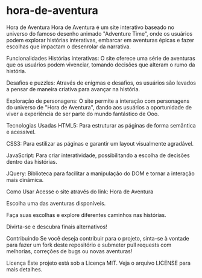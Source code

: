 # hora-de-aventura
Hora de Aventura
Hora de Aventura é um site interativo baseado no universo do famoso desenho animado "Adventure Time", onde os usuários podem explorar histórias interativas, embarcar em aventuras épicas e fazer escolhas que impactam o desenrolar da narrativa.

Funcionalidades
Histórias interativas: O site oferece uma série de aventuras que os usuários podem vivenciar, tomando decisões que alteram o rumo da história.

Desafios e puzzles: Através de enigmas e desafios, os usuários são levados a pensar de maneira criativa para avançar na história.

Exploração de personagens: O site permite a interação com personagens do universo de "Hora de Aventura", dando aos usuários a oportunidade de viver a experiência de ser parte do mundo fantástico de Ooo.

Tecnologias Usadas
HTML5: Para estruturar as páginas de forma semântica e acessível.

CSS3: Para estilizar as páginas e garantir um layout visualmente agradável.

JavaScript: Para criar interatividade, possibilitando a escolha de decisões dentro das histórias.

JQuery: Biblioteca para facilitar a manipulação do DOM e tornar a interação mais dinâmica.

Como Usar
Acesse o site através do link: Hora de Aventura

Escolha uma das aventuras disponíveis.

Faça suas escolhas e explore diferentes caminhos nas histórias.

Divirta-se e descubra finais alternativos!

Contribuindo
Se você deseja contribuir para o projeto, sinta-se à vontade para fazer um fork deste repositório e submeter pull requests com melhorias, correções de bugs ou novas aventuras!

Licença
Este projeto está sob a Licença MIT. Veja o arquivo LICENSE para mais detalhes.
